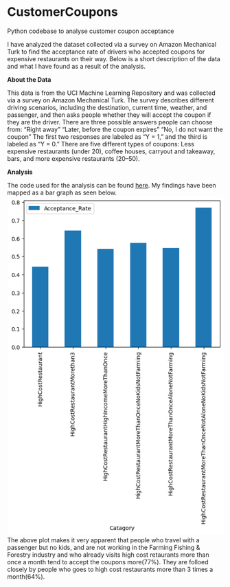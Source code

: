 # CustomerCoupons
Python codebase to analyse customer coupon acceptance

I have analyzed the dataset collected via a survey on Amazon Mechanical Turk to find the acceptance rate of drivers who accepted coupons for  expensive restaurants on their way. Below is a short description of the data and what I have found as a result of the analysis.

**About the Data**


This data is from the UCI Machine Learning Repository and was collected via a survey on Amazon Mechanical Turk. The survey describes different driving scenarios, including the destination, current time, weather, and passenger, and then asks people whether they will accept the coupon if they are the driver. There are three possible answers people can choose from:
“Right away”
“Later, before the coupon expires”
“No, I do not want the coupon”
The first two responses are labeled as “Y = 1,” and the third is labeled as “Y = 0.” There are five different types of coupons: Less expensive restaurants (under 20), coffee houses, carryout and takeaway, bars, and more expensive restaurants (20–50).

**Analysis**


The code used for the analysis can be found [here](https://github.com/revathys/CustomerCoupons/blob/main/prompt.ipynb).
My findings have been mapped as a bar graph as seen below.
![img.png](img.png)
The above plot makes it very apparent that people who travel with a passenger but no kids, and are not working in the Farming Fishing & Forestry industry and who already visits high cost retaurants more than once a month tend to accept the coupons more(77%). They are folloed closely by people who goes to high cost restaurants more than 3 times a month(64%).

